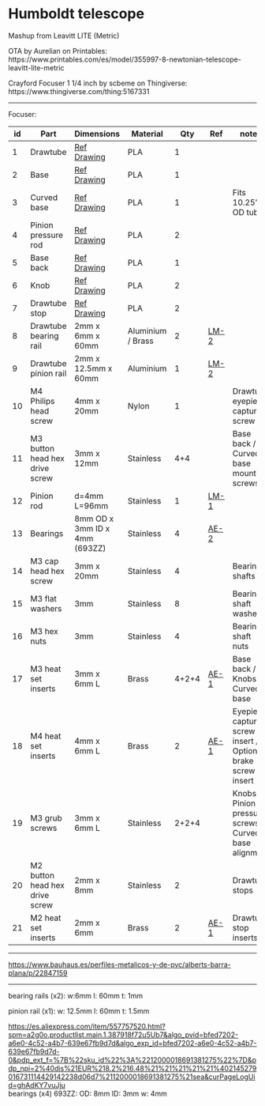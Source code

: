 # Humboldt telescope
<p>Mashup from Leavitt LITE (Metric)</p>

<p>OTA by Aurelian on Printables: https://www.printables.com/es/model/355997-8-newtonian-telescope-leavitt-lite-metric</p>
<p>Crayford Focuser 1 1/4 inch by scbeme on Thingiverse: https://www.thingiverse.com/thing:5167331</p>

***

Focuser:

| id | Part                           | Dimensions                                           | Material          | Qty   | Ref  | notes                                                       |
| -- | ------------------------------ | ---------------------------------------------------- | ----------------- | ----- | ---- | ----------------------------------------------------------- |
| 1  | Drawtube                       | [Ref Drawing](focuser/files/focuser-drawtube_ver2.stl)              | PLA               | 1     |      |                                                             |
| 2  | Base                           | [Ref Drawing](focuser/files/focuser_1-25_base.stl)                  | PLA               | 1     |      |                                                             |
| 3  | Curved base                    | [Ref Drawing](focuser/files/focuser_1-25_curved_base_10-25_dia.stl) | PLA               | 1     |      | Fits 10.25” OD tube                                         |
| 4  | Pinion pressure rod            | [Ref Drawing](focuser/files/focuser-pressure_cylinder_ver2.stl)          | PLA               | 2     |      |                                                             |
| 5  | Base back                      | [Ref Drawing](focuser/files/focuser_1-25_back.stl)                  | PLA               | 1     |      |                                                             |
| 6  | Knob                           | [Ref Drawing](focuser/files/focuser-knob_ver2.stl)                  | PLA               | 2     |      |                                                             |
| 7  | Drawtube stop                  | [Ref Drawing](focuser/files/focuser_1-25_drawtube_stop_M2.stl)      | PLA               | 2     |      |                                                             |
| 8  | Drawtube bearing rail          | 2mm x 6mm x 60mm                                    | Aluminium / Brass | 2     |  [LM-2](https://www.leroymerlin.es/productos/ferreteria-y-seguridad/perfiles-pletinas-chapas-y-rejillas/perfiles/plano-de-aluminio-gris-alt-0-2-x-an-1-5-x-l-100-cm-80109393.html?src=clk)    |                                                             |
| 9  | Drawtube pinion rail           | 2mm x 12.5mm x 60mm                               | Aluminium         | 1     |  [LM-2](https://www.leroymerlin.es/productos/ferreteria-y-seguridad/perfiles-pletinas-chapas-y-rejillas/perfiles/plano-de-aluminio-gris-alt-0-2-x-an-1-5-x-l-100-cm-80109393.html?src=clk)    |                                                             |
| 10 | M4 Philips head screw          | 4mm x 20mm                                           | Nylon             | 1     |      | Drawtube eyepiece capture screw                             |
| 11 | M3 button head hex drive screw | 3mm x 12mm                                           | Stainless         | 4+4   |      | Base back / Curved base mounting screws                     |
| 12 | Pinion rod                     | d=4mm L=96mm                                       | Stainless         | 1     | [LM-1](https://www.leroymerlin.es/productos/ferreteria-y-seguridad/perfiles-pletinas-chapas-y-rejillas/perfiles/perfil-forma-redonda-de-acero-4mm-x-l-100-cm-80110632.html)     |                                                             |
| 13 | Bearings                       | 8mm OD x 3mm ID x 4mm (693ZZ)                        | Stainless         | 4     | [AE-2](https://www.aliexpress.com/item/4000980546028.html?spm=a2g0o.order_list.order_list_main.11.6c1218026v9wbl) |                                                             |
| 14 | M3 cap head hex screw          | 3mm x 20mm                                           | Stainless         | 4     |      | Bearing shafts                                              |
| 15 | M3 flat washers                | 3mm                                                  | Stainless         | 8     |      | Bearing shaft washers                                       |
| 16 | M3 hex nuts                    | 3mm                                                  | Stainless         | 4     |      | Bearing shaft nuts                                          |
| 17 | M3 heat set inserts            | 3mm x 6mm L                                          | Brass             | 4+2+4 | [AE-1](https://www.aliexpress.com/item/1005003174906572.html?spm=a2g0o.order_list.order_list_main.5.21ef194dLnVGNK) | Base back / Knobs / Curved base                             |
| 18 | M4 heat set inserts            | 4mm x 6mm L                                          | Brass             | 2     | [AE-1](https://www.aliexpress.com/item/1005003174906572.html?spm=a2g0o.order_list.order_list_main.5.21ef194dLnVGNK) | Eyepiece capture screw insert / Optional brake screw insert |
| 19 | M3 grub screws                 | 3mm x 6mm L                                          | Stainless         | 2+2+4 |      | Knobs / Pinion pressure screws / Curved base alignment      |
| 20 | M2 button head hex drive screw | 2mm x 8mm                                            | Stainless         | 2     |      | Drawtube stops                                              |
| 21 | M2 heat set inserts            | 2mm x 6mm                                            | Brass             | 2     | [AE-1](https://www.aliexpress.com/item/1005003174906572.html?spm=a2g0o.order_list.order_list_main.5.21ef194dLnVGNK) | Drawtube stop inserts                                       |


***
https://www.bauhaus.es/perfiles-metalicos-y-de-pvc/alberts-barra-plana/p/22847159
*** 

bearing rails (x2):
	w:6mm 
	l: 60mm
	t: 1mm
	
pinion rail (x1):
	w: 12.5mm
	l: 60mm
	t: 1.5mm

https://es.aliexpress.com/item/557757520.html?spm=a2g0o.productlist.main.1.387918f72u5Ub7&algo_pvid=bfed7202-a6e0-4c52-a4b7-639e67fb9d7d&algo_exp_id=bfed7202-a6e0-4c52-a4b7-639e67fb9d7d-0&pdp_ext_f=%7B%22sku_id%22%3A%2212000018691381275%22%7D&pdp_npi=2%40dis%21EUR%218.2%216.48%21%21%21%21%21%402145279016731114429142238d06d7%2112000018691381275%21sea&curPageLogUid=ghAdKY7vuJju	
bearings (x4) 693ZZ:
	OD: 8mm
	ID: 3mm
	w: 4mm	